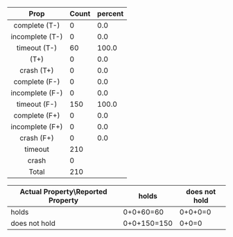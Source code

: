 
| Prop | Count | percent |
|:----:|:------|:--|
|complete   (T-)|0| 0.0 |
|incomplete (T-)|0|0.0 |
|timeout    (T-)|60|100.0 |
|           (T+)|0|0.0 |
|crash      (T+)|0|0.0 |
|complete   (F-)|0|0.0 |
|incomplete (F-)|0|0.0 |
|timeout    (F-)|150|100.0 |
|complete   (F+)|0|0.0 |
|incomplete (F+)|0|0.0 |
|crash      (F+)|0|0.0 |
|timeout        |210|
|crash          |0|
|Total          |210|

| Actual Property\Reported Property | holds | does not hold |
|------------------------------------|-------|---------------|
| holds | 0+0+60=60 | 0+0+0=0 |
| does not hold | 0+0+150=150 | 0+0=0 |

